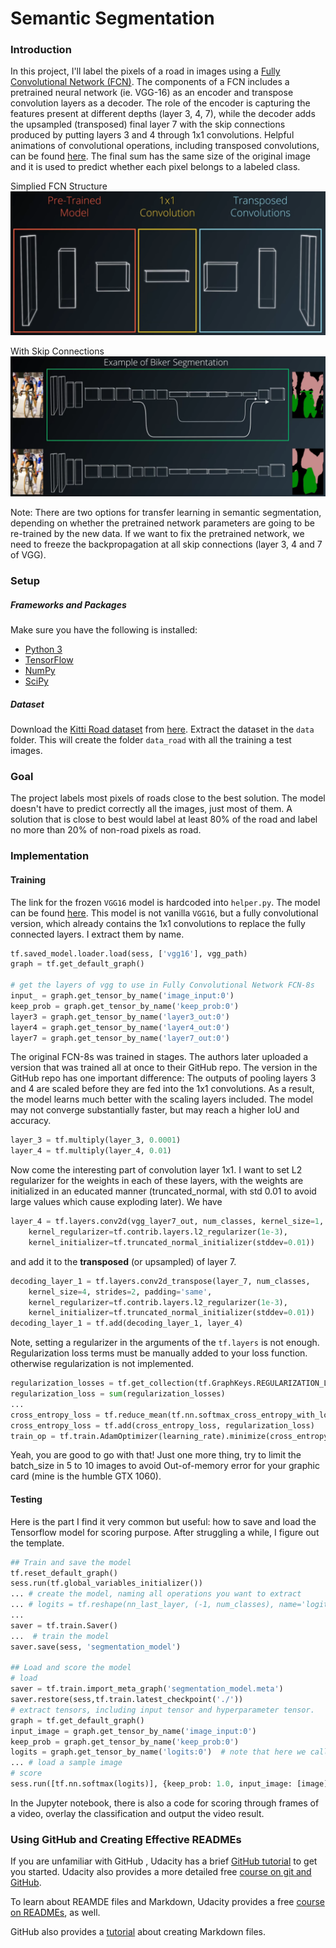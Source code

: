 # Semantic Segmentation
[architecture1]: ./images/architecture1.png
[bike]: ./images/bike.png

### Introduction
In this project, I'll label the pixels of a road in images using a [Fully Convolutional Network (FCN)](https://people.eecs.berkeley.edu/~jonlong/long_shelhamer_fcn.pdf). The components of a FCN includes a pretrained neural network (ie. VGG-16) as an encoder and transpose convolution layers as a decoder. The role of the encoder is capturing the features present at different depths (layer 3, 4, 7), while the decoder adds the upsampled (transposed) final layer 7 with the skip connections produced by putting layers 3 and 4 through 1x1 convolutions. Helpful animations of convolutional operations, including transposed convolutions, can be found [here](https://github.com/vdumoulin/conv_arithmetic). The final sum has the same size of the original image and it is used to predict whether each pixel belongs to a labeled class.

Simplied FCN Structure
![alt text][architecture1]

With Skip Connections
![alt text][bike]

Note: There are two options for transfer learning in semantic segmentation, depending on whether the pretrained network parameters are going to be re-trained by the new data. If we want to fix the pretrained network, we need to freeze the backpropagation at all skip connections (layer 3, 4 and 7 of VGG).

### Setup
##### Frameworks and Packages
Make sure you have the following is installed:
 - [Python 3](https://www.python.org/)
 - [TensorFlow](https://www.tensorflow.org/)
 - [NumPy](http://www.numpy.org/)
 - [SciPy](https://www.scipy.org/)
##### Dataset
Download the [Kitti Road dataset](http://www.cvlibs.net/datasets/kitti/eval_road.php) from [here](http://www.cvlibs.net/download.php?file=data_road.zip).  Extract the dataset in the `data` folder.  This will create the folder `data_road` with all the training a test images.

### Goal

The project labels most pixels of roads close to the best solution. The model doesn't have to predict correctly all the images, just most of them. A solution that is close to best would label at least 80% of the road and label no more than 20% of non-road pixels as road.

### Implementation

#### Training

The link for the frozen `VGG16` model is hardcoded into `helper.py`.  The model can be found [here](https://s3-us-west-1.amazonaws.com/udacity-selfdrivingcar/vgg.zip). This model is not vanilla `VGG16`, but a fully convolutional version, which already contains the 1x1 convolutions to replace the fully connected layers. I extract them by name.

```python
tf.saved_model.loader.load(sess, ['vgg16'], vgg_path)
graph = tf.get_default_graph()
    
# get the layers of vgg to use in Fully Convolutional Network FCN-8s
input_ = graph.get_tensor_by_name('image_input:0')
keep_prob = graph.get_tensor_by_name('keep_prob:0')
layer3 = graph.get_tensor_by_name('layer3_out:0')
layer4 = graph.get_tensor_by_name('layer4_out:0')
layer7 = graph.get_tensor_by_name('layer7_out:0')
```

The original FCN-8s was trained in stages. The authors later uploaded a version that was trained all at once to their GitHub repo.  The version in the GitHub repo has one important difference: The outputs of pooling layers 3 and 4 are scaled before they are fed into the 1x1 convolutions.  As a result, the model learns much better with the scaling layers included. The model may not converge substantially faster, but may reach a higher IoU and accuracy. 

```python
layer_3 = tf.multiply(layer_3, 0.0001)
layer_4 = tf.multiply(layer_4, 0.01)
```    

Now come the interesting part of convolution layer 1x1. I want to set L2 regularizer for the weights in each of these layers, with the weights are initialized in an educated manner (truncated_normal, with std 0.01 to avoid large values which cause exploding later). We have

```python
layer_4 = tf.layers.conv2d(vgg_layer7_out, num_classes, kernel_size=1, padding='same',
    kernel_regularizer=tf.contrib.layers.l2_regularizer(1e-3),
    kernel_initializer=tf.truncated_normal_initializer(stddev=0.01))
```

and add it to the **transposed** (or upsampled) of layer 7.

```python
decoding_layer_1 = tf.layers.conv2d_transpose(layer_7, num_classes, 
    kernel_size=4, strides=2, padding='same', 
    kernel_regularizer=tf.contrib.layers.l2_regularizer(1e-3),
    kernel_initializer=tf.truncated_normal_initializer(stddev=0.01))
decoding_layer_1 = tf.add(decoding_layer_1, layer_4)
```

Note, setting a regularizer in the arguments of the `tf.layers` is not enough. Regularization loss terms must be manually added to your loss function. otherwise regularization is not implemented.

```python
regularization_losses = tf.get_collection(tf.GraphKeys.REGULARIZATION_LOSSES)
regularization_loss = sum(regularization_losses)
...
cross_entropy_loss = tf.reduce_mean(tf.nn.softmax_cross_entropy_with_logits(logits=logits, labels=labels))    
cross_entropy_loss = tf.add(cross_entropy_loss, regularization_loss)
train_op = tf.train.AdamOptimizer(learning_rate).minimize(cross_entropy_loss)
```

Yeah, you are good to go with that! Just one more thing, try to limit the batch_size in 5 to 10 images to avoid Out-of-memory error for your graphic card (mine is the humble GTX 1060).

#### Testing
Here is the part I find it very common but useful: how to save and load the Tensorflow model for scoring purpose. After struggling a while, I figure out the template.

```python
## Train and save the model
tf.reset_default_graph()
sess.run(tf.global_variables_initializer())
... # create the model, naming all operations you want to extract
... # logits = tf.reshape(nn_last_layer, (-1, num_classes), name='logits')
...
saver = tf.train.Saver()
...  # train the model
saver.save(sess, 'segmentation_model')

## Load and score the model
# load
saver = tf.train.import_meta_graph('segmentation_model.meta')
saver.restore(sess,tf.train.latest_checkpoint('./'))
# extract tensors, including input tensor and hyperparameter tensor.
graph = tf.get_default_graph()
input_image = graph.get_tensor_by_name('image_input:0')
keep_prob = graph.get_tensor_by_name('keep_prob:0')
logits = graph.get_tensor_by_name('logits:0')  # note that here we call the TENSOR as the result of operation, not the operation itself. Call it by operation_name::x.
... # load a sample image
# score
sess.run([tf.nn.softmax(logits)], {keep_prob: 1.0, input_image: [image]})
```

In the Jupyter notebook, there is also a code for scoring through frames of a video, overlay the classification and output the video result.

### Using GitHub and Creating Effective READMEs
If you are unfamiliar with GitHub , Udacity has a brief [GitHub tutorial](http://blog.udacity.com/2015/06/a-beginners-git-github-tutorial.html) to get you started. Udacity also provides a more detailed free [course on git and GitHub](https://www.udacity.com/course/how-to-use-git-and-github--ud775).

To learn about REAMDE files and Markdown, Udacity provides a free [course on READMEs](https://www.udacity.com/courses/ud777), as well. 

GitHub also provides a [tutorial](https://guides.github.com/features/mastering-markdown/) about creating Markdown files.

